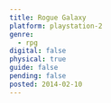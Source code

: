 ```yaml
---
title: Rogue Galaxy
platform: playstation-2
genre:
  - rpg
digital: false
physical: true
guide: false
pending: false
posted: 2014-02-10
---
```

